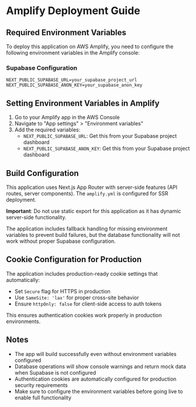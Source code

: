 # Amplify Deployment Guide

## Required Environment Variables

To deploy this application on AWS Amplify, you need to configure the following environment variables in the Amplify console:

### Supabase Configuration
```
NEXT_PUBLIC_SUPABASE_URL=your_supabase_project_url
NEXT_PUBLIC_SUPABASE_ANON_KEY=your_supabase_anon_key
```

## Setting Environment Variables in Amplify

1. Go to your Amplify app in the AWS Console
2. Navigate to "App settings" > "Environment variables"
3. Add the required variables:
   - `NEXT_PUBLIC_SUPABASE_URL`: Get this from your Supabase project dashboard
   - `NEXT_PUBLIC_SUPABASE_ANON_KEY`: Get this from your Supabase project dashboard

## Build Configuration

This application uses Next.js App Router with server-side features (API routes, server components). The `amplify.yml` is configured for SSR deployment.

**Important**: Do not use static export for this application as it has dynamic server-side functionality.

The application includes fallback handling for missing environment variables to prevent build failures, but the database functionality will not work without proper Supabase configuration.

## Cookie Configuration for Production

The application includes production-ready cookie settings that automatically:
- Set `Secure` flag for HTTPS in production
- Use `SameSite: 'lax'` for proper cross-site behavior
- Ensure `httpOnly: false` for client-side access to auth tokens

This ensures authentication cookies work properly in production environments.

## Notes

- The app will build successfully even without environment variables configured
- Database operations will show console warnings and return mock data when Supabase is not configured
- Authentication cookies are automatically configured for production security requirements
- Make sure to configure the environment variables before going live to enable full functionality